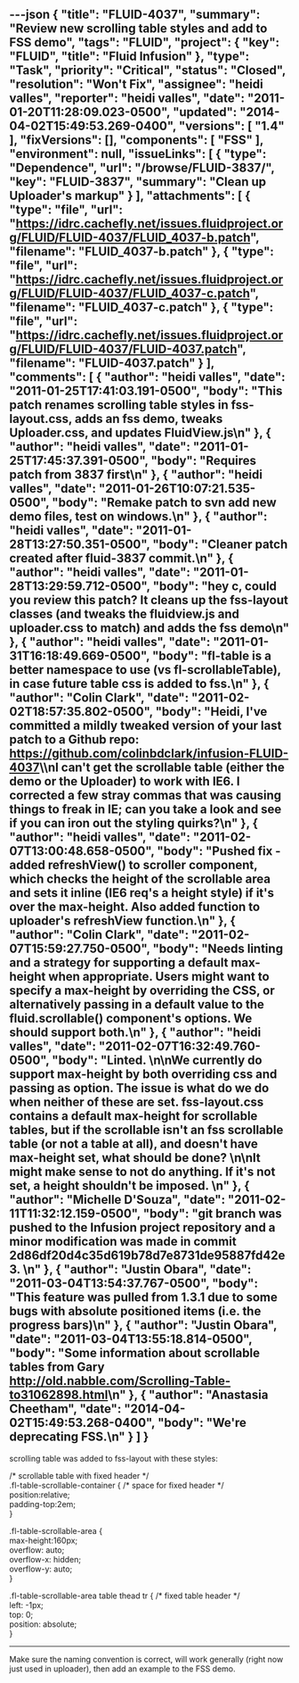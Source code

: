 ---json
{
  "title": "FLUID-4037",
  "summary": "Review new scrolling table styles and add to FSS demo",
  "tags": "FLUID",
  "project": {
    "key": "FLUID",
    "title": "Fluid Infusion"
  },
  "type": "Task",
  "priority": "Critical",
  "status": "Closed",
  "resolution": "Won't Fix",
  "assignee": "heidi valles",
  "reporter": "heidi valles",
  "date": "2011-01-20T11:28:09.023-0500",
  "updated": "2014-04-02T15:49:53.269-0400",
  "versions": [
    "1.4"
  ],
  "fixVersions": [],
  "components": [
    "FSS"
  ],
  "environment": null,
  "issueLinks": [
    {
      "type": "Dependence",
      "url": "/browse/FLUID-3837/",
      "key": "FLUID-3837",
      "summary": "Clean up Uploader's markup"
    }
  ],
  "attachments": [
    {
      "type": "file",
      "url": "https://idrc.cachefly.net/issues.fluidproject.org/FLUID/FLUID-4037/FLUID_4037-b.patch",
      "filename": "FLUID_4037-b.patch"
    },
    {
      "type": "file",
      "url": "https://idrc.cachefly.net/issues.fluidproject.org/FLUID/FLUID-4037/FLUID_4037-c.patch",
      "filename": "FLUID_4037-c.patch"
    },
    {
      "type": "file",
      "url": "https://idrc.cachefly.net/issues.fluidproject.org/FLUID/FLUID-4037/FLUID-4037.patch",
      "filename": "FLUID-4037.patch"
    }
  ],
  "comments": [
    {
      "author": "heidi valles",
      "date": "2011-01-25T17:41:03.191-0500",
      "body": "This patch renames scrolling table styles in fss-layout.css, adds an fss demo, tweaks Uploader.css, and updates FluidView.js\n"
    },
    {
      "author": "heidi valles",
      "date": "2011-01-25T17:45:37.391-0500",
      "body": "Requires patch from 3837 first\n"
    },
    {
      "author": "heidi valles",
      "date": "2011-01-26T10:07:21.535-0500",
      "body": "Remake patch to svn add new demo files, test on windows.\n"
    },
    {
      "author": "heidi valles",
      "date": "2011-01-28T13:27:50.351-0500",
      "body": "Cleaner patch created after fluid-3837 commit.\n"
    },
    {
      "author": "heidi valles",
      "date": "2011-01-28T13:29:59.712-0500",
      "body": "hey c, could you review this patch? It cleans up the fss-layout classes (and tweaks the fluidview.js and uploader.css to match) and adds the fss demo\n"
    },
    {
      "author": "heidi valles",
      "date": "2011-01-31T16:18:49.669-0500",
      "body": "fl-table is a better namespace to use (vs fl-scrollableTable), in case future table css is added to fss.\n"
    },
    {
      "author": "Colin Clark",
      "date": "2011-02-02T18:57:35.802-0500",
      "body": "Heidi, I've committed a mildly tweaked version of your last patch to a Github repo: <https://github.com/colinbdclark/infusion-FLUID-4037>\\\nI can't get the scrollable table (either the demo or the Uploader) to work with IE6. I corrected a few stray commas that was causing things to freak in IE; can you take a look and see if you can iron out the styling quirks?\n"
    },
    {
      "author": "heidi valles",
      "date": "2011-02-07T13:00:48.658-0500",
      "body": "Pushed fix - added refreshView() to scroller component, which checks the height of the scrollable area and sets it inline (IE6 req's a height style) if it's over the max-height. Also added function to uploader's refreshView function.\n"
    },
    {
      "author": "Colin Clark",
      "date": "2011-02-07T15:59:27.750-0500",
      "body": "Needs linting and a strategy for supporting a default max-height when appropriate. Users might want to specify a max-height by overriding the CSS, or alternatively passing in a default value to the fluid.scrollable() component's options. We should support both.\n"
    },
    {
      "author": "heidi valles",
      "date": "2011-02-07T16:32:49.760-0500",
      "body": "Linted.&#x20;\n\nWe currently do support max-height by both overriding css and passing as option. The issue is what do we do when neither of these are set. fss-layout.css contains a default max-height for scrollable tables, but if the scrollable isn't an fss scrollable table (or not a table at all), and doesn't have max-height set, what should be done?&#x20;\n\nIt might make sense to not do anything. If it's not set, a height shouldn't be imposed.&#x20;\n"
    },
    {
      "author": "Michelle D'Souza",
      "date": "2011-02-11T11:32:12.159-0500",
      "body": "git branch was pushed to the Infusion project repository and a minor modification was made in commit 2d86df20d4c35d619b78d7e8731de95887fd42e3.&#x20;\n"
    },
    {
      "author": "Justin Obara",
      "date": "2011-03-04T13:54:37.767-0500",
      "body": "This feature was pulled from 1.3.1 due to some bugs with absolute positioned items (i.e. the progress bars)\n"
    },
    {
      "author": "Justin Obara",
      "date": "2011-03-04T13:55:18.814-0500",
      "body": "Some information about scrollable tables from Gary <http://old.nabble.com/Scrolling-Table-to31062898.html>\n"
    },
    {
      "author": "Anastasia Cheetham",
      "date": "2014-04-02T15:49:53.268-0400",
      "body": "We're deprecating FSS.\n"
    }
  ]
}
---
scrolling table was added to fss-layout with these styles:

/\* scrollable table with fixed header \*/\
.fl-table-scrollable-container { /\* space for fixed header \*/\
position:relative;\
padding-top:2em;   \
}

.fl-table-scrollable-area { \
max-height:160px;\
overflow: auto;\
overflow-x: hidden;\
overflow-y: auto;\
}

.fl-table-scrollable-area table thead tr { /\* fixed table header \*/\
left: -1px; \
top: 0;\
position: absolute;   \
}

***

Make sure the naming convention is correct, will work generally (right now just used in uploader), then add an example to the FSS demo.

        